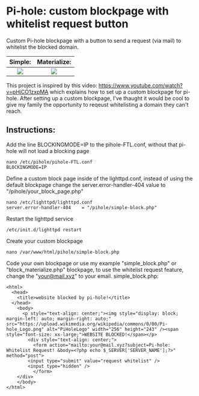 # Pi-hole: custom blockpage with whitelist request button
Custom Pi-hole blockpage with a button to send a request (via mail) to whitelist the blocked domain.

|Simple:|Materialize:| 
|:-------------------------:|:-------------------------:|
|<img src="https://user-images.githubusercontent.com/6975702/128698855-03cb2097-2542-41f1-b51a-96543a31ec67.png">|<img src="https://user-images.githubusercontent.com/6975702/128746098-681651b2-b162-4a13-be72-cbb9caf6a369.png">|



This project is inspired by this video: https://www.youtube.com/watch?v=pHjCO1zxpMA which explains how to set up a custom blockpage for pi-hole.
After setting up a custom blockpage, I've thaught it would be cool to give my family the opportunity to reqeust whitelisting a domain they can't reach.

## Instructions:
Add the line BLOCKINGMODE=IP to the pihole-FTL.conf, without that pi-hole will not load a blocking page
```
nano /etc/pihole/pihole-FTL.conf
BLOCKINGMODE=IP
```
Define a custom block page inside of the lighttpd.conf, instead of using the default blockpage
change the server.error-handler-404 value to "/pihole/your_block_page.php"

```
nano /etc/lighttpd/lighttpd.conf
server.error-handler-404    = "/pihole/simple-block.php"
```
Restart the lighttpd service
```
/etc/init.d/lighttpd restart
```
Create your custom blockpage
```
nano /var/www/html/pihole/simple-block.php
```
Code your own blockpage or use my example "simple_block.php" or "block_materialize.php" blockpage, to use the whitelist request feature, change the "your@mail.xyz" to your email.
simple_block.php:
```
<html>
  <head>
    <title>website blocked by pi-hole!</title>
  </head>
    <body>
      <p style="text-align: center;"><img style="display: block; margin-left: auto; margin-right: auto;" src="https://upload.wikimedia.org/wikipedia/commons/0/00/Pi-hole_Logo.png" alt="PiHoleLogo" width="256" height="243" /><span style="font-size: xx-large;">WEBSITE BLOCKED!</span></p>
        <div style="text-align: center;">
          <form action="mailto:your@mail.xyz?subject=Pi-hole: Whitelist Request! &body=<?php echo $_SERVER['SERVER_NAME'];?>" method="post">
	    <input type="submit" value="request whitelist" />
	    <input type="hidden" />
          </form>
	</div>
    </body>
</html>

```
